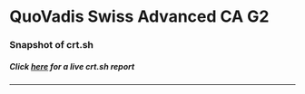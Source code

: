 # QuoVadis Swiss Advanced CA G2
### Snapshot of crt.sh
##### Click [here](https://crt.sh/?q=554403B1F4A22D05525C0DD937916D441DF088598DCD4EFEF1676B09D0CA7824) for a live crt.sh report

---
